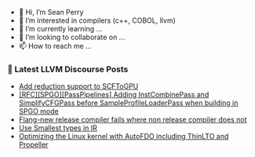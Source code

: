- 👋 Hi, I’m Sean Perry
- 👀 I’m interested in compilers (c++, COBOL, llvm)
- 🌱 I’m currently learning ...
- 💞️ I’m looking to collaborate on ...
- 📫 How to reach me ...

<!---
s66perry/s66perry is a ✨ special ✨ repository because its `README.md` (this file) appears on your GitHub profile.
You can click the Preview link to take a look at your changes.
--->
### 📕 Latest LLVM Discourse Posts

<!-- DISCOURSE-LLVM:START -->
- [Add reduction support to SCFToGPU](https://discourse.llvm.org/t/add-reduction-support-to-scftogpu/83232#post_6)
- [[RFC][SPGO][PassPipelines] Adding InstCombinePass and SimplifyCFGPass before SampleProfileLoaderPass when building in SPGO mode](https://discourse.llvm.org/t/rfc-spgo-passpipelines-adding-instcombinepass-and-simplifycfgpass-before-sampleprofileloaderpass-when-building-in-spgo-mode/83340#post_3)
- [Flang-new release compiler fails where non release compiler does not](https://discourse.llvm.org/t/flang-new-release-compiler-fails-where-non-release-compiler-does-not/83321#post_3)
- [Use Smallest types in IR](https://discourse.llvm.org/t/use-smallest-types-in-ir/83301#post_7)
- [Optimizing the Linux kernel with AutoFDO including ThinLTO and Propeller](https://discourse.llvm.org/t/optimizing-the-linux-kernel-with-autofdo-including-thinlto-and-propeller/79108#post_16)
<!-- DISCOURSE-LLVM:END -->
